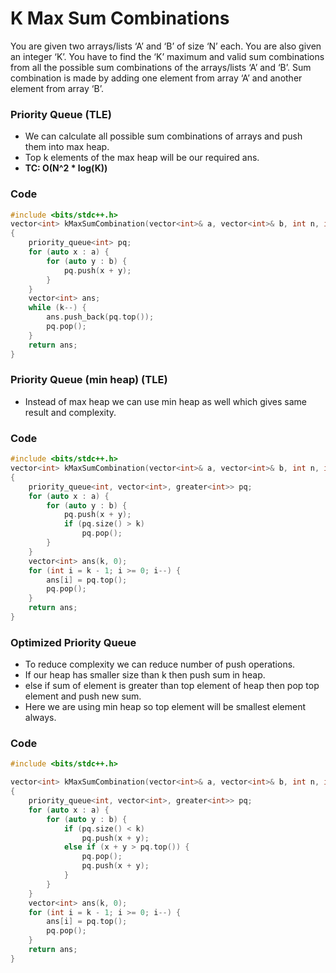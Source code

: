 # K Max Sum Combinations

You are given two arrays/lists ‘A’ and ‘B’ of size ‘N’ each. You are also given an integer ‘K’. You have to find the ‘K’ maximum and valid sum combinations from all the possible sum combinations of the arrays/lists ‘A’ and ‘B’.
Sum combination is made by adding one element from array ‘A’ and another element from array ‘B’.

### Priority Queue (TLE)

-   We can calculate all possible sum combinations of arrays and push them into max heap.
-   Top k elements of the max heap will be our required ans.
-   **TC: O(N^2 \* log(K))**

### Code

```cpp
#include <bits/stdc++.h>
vector<int> kMaxSumCombination(vector<int>& a, vector<int>& b, int n, int k)
{
    priority_queue<int> pq;
    for (auto x : a) {
        for (auto y : b) {
            pq.push(x + y);
        }
    }
    vector<int> ans;
    while (k--) {
        ans.push_back(pq.top());
        pq.pop();
    }
    return ans;
}
```

### Priority Queue (min heap) (TLE)

-   Instead of max heap we can use min heap as well which gives same result and complexity.

### Code

```cpp
#include <bits/stdc++.h>
vector<int> kMaxSumCombination(vector<int>& a, vector<int>& b, int n, int k)
{
    priority_queue<int, vector<int>, greater<int>> pq;
    for (auto x : a) {
        for (auto y : b) {
            pq.push(x + y);
            if (pq.size() > k)
                pq.pop();
        }
    }
    vector<int> ans(k, 0);
    for (int i = k - 1; i >= 0; i--) {
        ans[i] = pq.top();
        pq.pop();
    }
    return ans;
}
```

### Optimized Priority Queue

-   To reduce complexity we can reduce number of push operations.
-   If our heap has smaller size than k then push sum in heap.
-   else if sum of element is greater than top element of heap then pop top element and push new sum.
-   Here we are using min heap so top element will be smallest element always.

### Code

```cpp
#include <bits/stdc++.h>

vector<int> kMaxSumCombination(vector<int>& a, vector<int>& b, int n, int k)
{
    priority_queue<int, vector<int>, greater<int>> pq;
    for (auto x : a) {
        for (auto y : b) {
            if (pq.size() < k)
                pq.push(x + y);
            else if (x + y > pq.top()) {
                pq.pop();
                pq.push(x + y);
            }
        }
    }
    vector<int> ans(k, 0);
    for (int i = k - 1; i >= 0; i--) {
        ans[i] = pq.top();
        pq.pop();
    }
    return ans;
}
```

